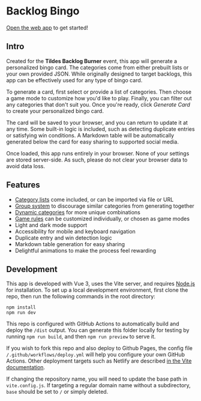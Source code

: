 # Backlog Bingo

[Open the web app](https://wescook.ca/BacklogBingo/) to get started!

## Intro

Created for the **Tildes Backlog Burner** event, this app will generate a personalized bingo card.  The categories come from either prebuilt lists or your own provided JSON.  While originally designed to target backlogs, this app can be effectively used for any type of bingo card.

To generate a card, first select or provide a list of categories.  Then choose a game mode to customize how you'd like to play.  Finally, you can filter out any categories that don't suit you.  Once you're ready, click _Generate Card_ to create your personalized bingo card.

The card will be saved to your browser, and you can return to update it at any time.  Some built-in logic is included, such as detecting duplicate entries or satisfying win conditions.  A Markdown table will be automatically generated below the card for easy sharing to supported social media.

Once loaded, this app runs entirely in your browser.  None of your settings are stored server-side.  As such, please do not clear your browser data to avoid data loss.

## Features

- [Category lists](/WesCook/BacklogBingo/wiki/Category-List) come included, or can be imported via file or URL
- [Group system](/WesCook/BacklogBingo/wiki/Groups) to discourage similar categories from generating together
- [Dynamic categories](/WesCook/BacklogBingo/wiki/Dynamic-Categories) for more unique combinations
- [Game rules](/WesCook/BacklogBingo/wiki/Game-Rules) can be customized individually, or chosen as game modes
- Light and dark mode support
- Accessibility for mobile and keyboard navigation
- Duplicate entry and win detection logic
- Markdown table generation for easy sharing
- Delightful animations to make the process feel rewarding

## Development

This app is developed with Vue 3, uses the Vite server, and requires [Node.js](https://nodejs.org/) for installation.  To set up a local development environment, first clone the repo, then run the following commands in the root directory:

```
npm install
npm run dev
```

This repo is configured with GitHub Actions to automatically build and deploy the `/dist` output.  You can generate this folder locally for testing by running `npm run build`, and then `npm run preview` to serve it.

If you wish to fork this repo and also deploy to Github Pages, the config file `/.github/workflows/deploy.yml` will help you configure your own GitHub Actions.  Other deployment targets such as Netlify are described [in the Vite documentation](https://vitejs.dev/guide/static-deploy).

If changing the repository name, you will need to update the base path in `vite.config.js`.  If targeting a regular domain name without a subdirectory, `base` should be set to `/` or simply deleted.
